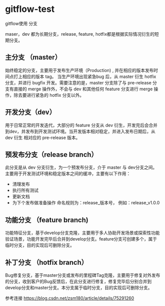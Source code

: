 # gitflow-test
gitflow使用
分支

maser，dev 都为长期分支，release, feature, hotfix都是根据实际情况衍生的短期分支。

## 主分支 （master）

始终稳定的分支，主要用于发布生产环境（Production) , 并在相应的版本发布时间点打上相应的版本 tag。 当生产环境出现紧急bug 后，从 master 衍生 hotfix 分支，并进行 bugfix 开发。需要注意的是，master 分支除了与 pre-release 分支有直接的 merge 操作外，不会与 dev 和其他任何 feature 分支进行 merge 操作，除去要进行紧急的 hotfix 分支以外。

## 开发分支（dev）
用于日常正常的开发迭代，大部分的 feature 分支从 dev 衍生，开发完后会合并到dev，并发布到开发测试环境。当开发版本相对稳定，并进入发布日期后，从 dev 衍生 相对应的 pre-release 版本。

## 预发布分支（release branch）

此分支是从 dev 分支衍生，为一个预发布分支，介于 master 与 dev分支之间。主要用于开发测试环境和稳定版本之间的缓冲，主要有以下作用：

+ 清理发布
+ 执行所有测试
+ 更新文档
+ 为下个发布做准备操作
命名规则为：release_版本号， 例如：release_v1.0.0

## 功能分支 （feature branch)

功能特征分支，基于develop分支克隆，主要用于多人协助开发场景或探索性功能验证场景，功能开发完毕后合并到develop分支。feature分支可创建多个，属于临时分支，目的实现后可删除分支。

## 补丁分支 （hotfix branch）

Bug修复分支，基于master分支或发布的里程碑Tag克隆，主要用于修复对外发布的分支，收到客户的Bug反馈后，在此分支进行修复，修复完毕后分别合并到develop分支和master分支。本分支属于临时分支，目的实现后可删除分支。

参考连接 https://blog.csdn.net/zsm180/article/details/75291260
